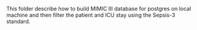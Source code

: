 This folder describe how to build MIMIC III database for postgres on local
machine and then filter the patient and ICU stay using the Sepsis-3 standard.
